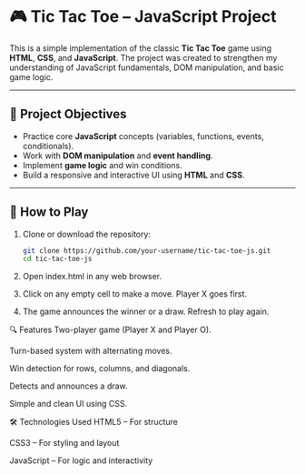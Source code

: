 # 🎮 Tic Tac Toe – JavaScript Project

This is a simple implementation of the classic **Tic Tac Toe** game using **HTML**, **CSS**, and **JavaScript**. The project was created to strengthen my understanding of JavaScript fundamentals, DOM manipulation, and basic game logic.

---

## 📌 Project Objectives

- Practice core **JavaScript** concepts (variables, functions, events, conditionals).
- Work with **DOM manipulation** and **event handling**.
- Implement **game logic** and win conditions.
- Build a responsive and interactive UI using **HTML** and **CSS**.

---


## 🚀 How to Play

1. Clone or download the repository:
   ```bash
   git clone https://github.com/your-username/tic-tac-toe-js.git
   cd tic-tac-toe-js
2. Open index.html in any web browser.

3. Click on any empty cell to make a move. Player X goes first.

4. The game announces the winner or a draw. Refresh to play again.

🔍 Features
Two-player game (Player X and Player O).

Turn-based system with alternating moves.

Win detection for rows, columns, and diagonals.

Detects and announces a draw.

Simple and clean UI using CSS.

🛠️ Technologies Used
HTML5 – For structure

CSS3 – For styling and layout

JavaScript – For logic and interactivity



